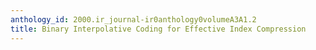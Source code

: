 ```yaml
---
anthology_id: 2000.ir_journal-ir0anthology0volumeA3A1.2
title: Binary Interpolative Coding for Effective Index Compression
---
```

